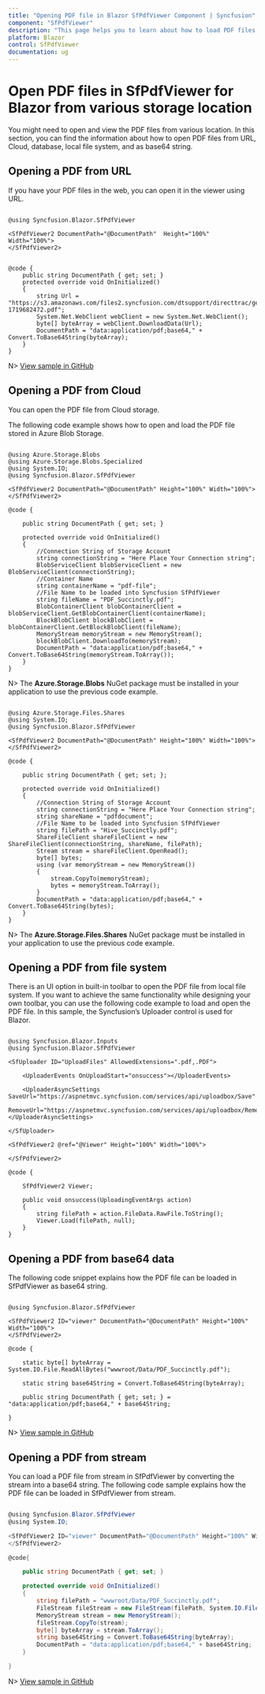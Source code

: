 ```yaml
---
title: "Opening PDF file in Blazor SfPdfViewer Component | Syncfusion"
component: "SfPdfViewer"
description: "This page helps you to learn about how to load PDF files from various locations in Syncfusion's Blazor SfPdfViewer."
platform: Blazor
control: SfPdfViewer
documentation: ug
---
```


# Open PDF files in SfPdfViewer for Blazor from various storage location

You might need to open and view the PDF files from various location. In this section, you can find the information about how to open PDF files from URL, Cloud, database, local file system, and as base64 string.

## Opening a PDF from URL

If you have your PDF files in the web, you can open it in the viewer using URL.

```cshtml

@using Syncfusion.Blazor.SfPdfViewer

<SfPdfViewer2 DocumentPath="@DocumentPath"  Height="100%" Width="100%">
</SfPdfViewer2>


@code {
    public string DocumentPath { get; set; }
    protected override void OnInitialized()
    {
        string Url = "https://s3.amazonaws.com/files2.syncfusion.com/dtsupport/directtrac/general/pd/HTTP_Succinctly-1719682472.pdf";
        System.Net.WebClient webClient = new System.Net.WebClient();
        byte[] byteArray = webClient.DownloadData(Url);
        DocumentPath = "data:application/pdf;base64," + Convert.ToBase64String(byteArray);
    }
}

```
N> [View sample in GitHub]()

## Opening a PDF from Cloud

You can open the PDF file from Cloud storage.

The following code example shows how to open and load the PDF file stored in Azure Blob Storage.

```cshtml

@using Azure.Storage.Blobs
@using Azure.Storage.Blobs.Specialized
@using System.IO;
@using Syncfusion.Blazor.SfPdfViewer

<SfPdfViewer2 DocumentPath="@DocumentPath" Height="100%" Width="100%"></SfPdfViewer2>

@code {

    public string DocumentPath { get; set; }

    protected override void OnInitialized()
    {
        //Connection String of Storage Account
        string connectionString = "Here Place Your Connection string";
        BlobServiceClient blobServiceClient = new BlobServiceClient(connectionString);
        //Container Name
        string containerName = "pdf-file";
        //File Name to be loaded into Syncfusion SfPdfViewer
        string fileName = "PDF_Succinctly.pdf";
        BlobContainerClient blobContainerClient = blobServiceClient.GetBlobContainerClient(containerName);
        BlockBlobClient blockBlobClient = blobContainerClient.GetBlockBlobClient(fileName);
        MemoryStream memoryStream = new MemoryStream();
        blockBlobClient.DownloadTo(memoryStream);
        DocumentPath = "data:application/pdf;base64," + Convert.ToBase64String(memoryStream.ToArray());
    }
}

```

N> The **Azure.Storage.Blobs** NuGet package must be installed in your application to use the previous code example.

```cshtml

@using Azure.Storage.Files.Shares
@using System.IO;
@using Syncfusion.Blazor.SfPdfViewer

<SfPdfViewer2 DocumentPath="@DocumentPath" Height="100%" Width="100%"></SfPdfViewer2>

@code {
    
    public string DocumentPath { get; set; };

    protected override void OnInitialized()
    {
        //Connection String of Storage Account
        string connectionString = "Here Place Your Connection string";
        string shareName = "pdfdocument";
        //File Name to be loaded into Syncfusion SfPdfViewer
        string filePath = "Hive_Succinctly.pdf";
        ShareFileClient shareFileClient = new ShareFileClient(connectionString, shareName, filePath);
        Stream stream = shareFileClient.OpenRead();
        byte[] bytes;
        using (var memoryStream = new MemoryStream())
        {
            stream.CopyTo(memoryStream);
            bytes = memoryStream.ToArray();
        }
        DocumentPath = "data:application/pdf;base64," + Convert.ToBase64String(bytes);
    }
}

```

N> The **Azure.Storage.Files.Shares** NuGet package must be installed in your application to use the previous code example.

## Opening a PDF from file system

There is an UI option in built-in toolbar to open the PDF file from local file system. If you want to achieve the same functionality while designing your own toolbar, you can use the following code example to load and open the PDF file. In this sample, the Syncfusion’s Uploader control is used for Blazor.

```cshtml

@using Syncfusion.Blazor.Inputs
@using Syncfusion.Blazor.SfPdfViewer

<SfUploader ID="UploadFiles" AllowedExtensions=".pdf,.PDF">

    <UploaderEvents OnUploadStart="onsuccess"></UploaderEvents>

    <UploaderAsyncSettings SaveUrl="https://aspnetmvc.syncfusion.com/services/api/uploadbox/Save" 
    RemoveUrl="https://aspnetmvc.syncfusion.com/services/api/uploadbox/Remove"></UploaderAsyncSettings>

</SfUploader>

<SfPdfViewer2 @ref="@Viewer" Height="100%" Width="100%">

</SfPdfViewer2>

@code {

    SfPdfViewer2 Viewer;

    public void onsuccess(UploadingEventArgs action)
    {
        string filePath = action.FileData.RawFile.ToString();
        Viewer.Load(filePath, null);
    }
}

```

## Opening a PDF from base64 data

The following code snippet explains how the PDF file can be loaded in SfPdfViewer as base64 string.

```cshtml

@using Syncfusion.Blazor.SfPdfViewer

<SfPdfViewer2 ID="viewer" DocumentPath="@DocumentPath" Height="100%" Width="100%">
</SfPdfViewer2>

@code {

    static byte[] byteArray = System.IO.File.ReadAllBytes("wwwroot/Data/PDF_Succinctly.pdf");

    static string base64String = Convert.ToBase64String(byteArray);

    public string DocumentPath { get; set; } = "data:application/pdf;base64," + base64String;

}

```

N> [View sample in GitHub]()

## Opening a PDF from stream

You can load a PDF file from stream in SfPdfViewer by converting the stream into a base64 string. The following code sample explains how the PDF file can be loaded in SfPdfViewer from stream.

```csharp

@using Syncfusion.Blazor.SfPdfViewer
@using System.IO;

<SfPdfViewer2 ID="viewer" DocumentPath="@DocumentPath" Height="100%" Width="100%">
</SfPdfViewer2>

@code{

    public string DocumentPath { get; set; }

    protected override void OnInitialized()
    {
        string filePath = "wwwroot/Data/PDF_Succinctly.pdf";
        FileStream fileStream = new FileStream(filePath, System.IO.FileMode.Open, System.IO.FileAccess.Read);
        MemoryStream stream = new MemoryStream();
        fileStream.CopyTo(stream);
        byte[] byteArray = stream.ToArray();
        string base64String = Convert.ToBase64String(byteArray);
        DocumentPath = "data:application/pdf;base64," + base64String;
    }

}

```

N> [View sample in GitHub]()